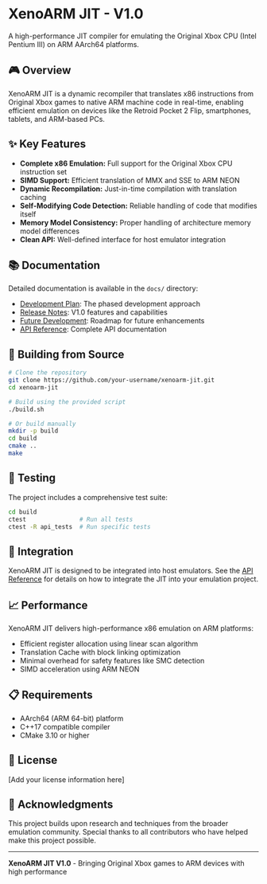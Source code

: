 # XenoARM JIT - V1.0

A high-performance JIT compiler for emulating the Original Xbox CPU (Intel Pentium III) on ARM AArch64 platforms.

## 🎮 Overview

XenoARM JIT is a dynamic recompiler that translates x86 instructions from Original Xbox games to native ARM machine code in real-time, enabling efficient emulation on devices like the Retroid Pocket 2 Flip, smartphones, tablets, and ARM-based PCs.

## ✨ Key Features

- **Complete x86 Emulation:** Full support for the Original Xbox CPU instruction set
- **SIMD Support:** Efficient translation of MMX and SSE to ARM NEON
- **Dynamic Recompilation:** Just-in-time compilation with translation caching
- **Self-Modifying Code Detection:** Reliable handling of code that modifies itself
- **Memory Model Consistency:** Proper handling of architecture memory model differences
- **Clean API:** Well-defined interface for host emulator integration

## 📚 Documentation

Detailed documentation is available in the `docs/` directory:

- [Development Plan](docs/DEVELOPMENT_PLAN.md): The phased development approach
- [Release Notes](docs/RELEASE_NOTES_V1.0.md): V1.0 features and capabilities
- [Future Development](docs/FUTURE_DEVELOPMENT.md): Roadmap for future enhancements
- [API Reference](docs/API_REFERENCE.md): Complete API documentation

## 🔧 Building from Source

```bash
# Clone the repository
git clone https://github.com/your-username/xenoarm-jit.git
cd xenoarm-jit

# Build using the provided script
./build.sh

# Or build manually
mkdir -p build
cd build
cmake ..
make
```

## 🧪 Testing

The project includes a comprehensive test suite:

```bash
cd build
ctest               # Run all tests
ctest -R api_tests  # Run specific tests
```

## 🚀 Integration

XenoARM JIT is designed to be integrated into host emulators. See the [API Reference](docs/API_REFERENCE.md) for details on how to integrate the JIT into your emulation project.

## 📈 Performance

XenoARM JIT delivers high-performance x86 emulation on ARM platforms:

- Efficient register allocation using linear scan algorithm
- Translation Cache with block linking optimization
- Minimal overhead for safety features like SMC detection
- SIMD acceleration using ARM NEON

## 📋 Requirements

- AArch64 (ARM 64-bit) platform
- C++17 compatible compiler
- CMake 3.10 or higher

## 📝 License

[Add your license information here]

## 🙏 Acknowledgments

This project builds upon research and techniques from the broader emulation community. Special thanks to all contributors who have helped make this project possible.

---

**XenoARM JIT V1.0** - Bringing Original Xbox games to ARM devices with high performance 